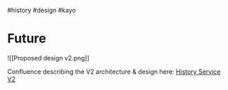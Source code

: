 #history #design #kayo

# Future
![[Proposed design v2.png]]

Confluence describing the V2 architecture & design here: [History Service V2](https://foxsportsau.atlassian.net/wiki/spaces/ProjectAries/pages/1285831165017/History+service+refactor)

